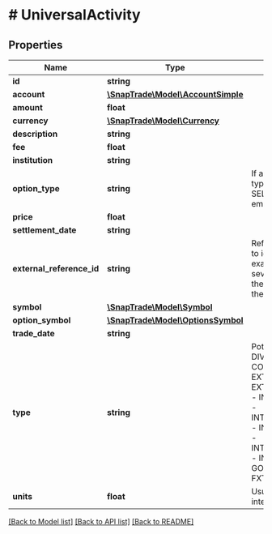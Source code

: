 # # UniversalActivity

## Properties

Name | Type | Description | Notes
------------ | ------------- | ------------- | -------------
**id** | **string** |  | [optional]
**account** | [**\SnapTrade\Model\AccountSimple**](AccountSimple.md) |  | [optional]
**amount** | **float** |  | [optional]
**currency** | [**\SnapTrade\Model\Currency**](Currency.md) |  | [optional]
**description** | **string** |  | [optional]
**fee** | **float** |  | [optional]
**institution** | **string** |  | [optional]
**option_type** | **string** | If an option transaction, then it&#39;s type (BUY_TO_OPEN, SELL_TO_CLOSE, etc), otherwise empty string | [optional]
**price** | **float** |  | [optional]
**settlement_date** | **string** |  | [optional]
**external_reference_id** | **string** | Reference ID from brokerage used to identify related transactions. For example if an order comprises of several transactions (buy, fee, fx), they can be grouped if they share the same external_reference_id | [optional]
**symbol** | [**\SnapTrade\Model\Symbol**](Symbol.md) |  | [optional]
**option_symbol** | [**\SnapTrade\Model\OptionsSymbol**](OptionsSymbol.md) |  | [optional]
**trade_date** | **string** |  | [optional]
**type** | **string** | Potential values include - DIVIDEND - BUY - SELL - CONTRIBUTION - WITHDRAWAL - EXTERNAL_ASSET_TRANSFER_IN - EXTERNAL_ASSET_TRANSFER_OUT - INTERNAL_CASH_TRANSFER_IN - INTERNAL_CASH_TRANSFER_OUT - INTERNAL_ASSET_TRANSFER_IN - INTERNAL_ASSET_TRANSFER_OUT - INTEREST - REBATE - GOV_GRANT - TAX - FEE - REI - FXT | [optional]
**units** | **float** | Usually but not necessarily an integer | [optional]

[[Back to Model list]](../../README.md#models) [[Back to API list]](../../README.md#endpoints) [[Back to README]](../../README.md)
